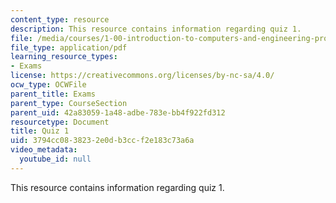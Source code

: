 ```yaml
---
content_type: resource
description: This resource contains information regarding quiz 1.
file: /media/courses/1-00-introduction-to-computers-and-engineering-problem-solving-spring-2012/3794cc0838232e0db3ccf2e183c73a6a_MIT1_00S12_Quiz1_S11.pdf
file_type: application/pdf
learning_resource_types:
- Exams
license: https://creativecommons.org/licenses/by-nc-sa/4.0/
ocw_type: OCWFile
parent_title: Exams
parent_type: CourseSection
parent_uid: 42a83059-1a48-adbe-783e-bb4f922fd312
resourcetype: Document
title: Quiz 1
uid: 3794cc08-3823-2e0d-b3cc-f2e183c73a6a
video_metadata:
  youtube_id: null
---
```

This resource contains information regarding quiz 1.